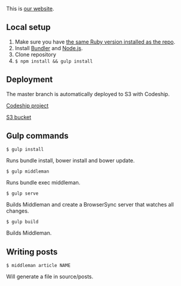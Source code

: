 This is [our website](https://www.kollegorna.se).

## Local setup

1. Make sure you have [the same Ruby version installed as the repo](https://github.com/kollegorna/kollegorna.se/blob/master/.ruby-version).
2. Install [Bundler](https://rubygems.org/gems/bundler) and [Node.js](http://nodejs.org).
3. Clone repository
4. ``$ npm install && gulp install``

## Deployment

The master branch is automatically deployed to S3 with Codeship.

[Codeship project](https://app.codeship.com/projects/186828)

[S3 bucket](http://www.kollegorna.se.s3-website-eu-west-1.amazonaws.com/)

## Gulp commands

	$ gulp install

Runs bundle install, bower install and bower update.

    $ gulp middleman

Runs bundle exec middleman.

	$ gulp serve

Builds Middleman and create a BrowserSync server that watches all changes.

	$ gulp build

Builds Middleman.

## Writing posts

    $ middleman article NAME

Will generate a file in source/posts.
